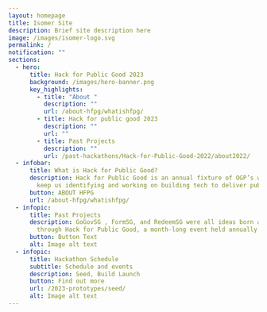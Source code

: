 ```yaml
---
layout: homepage
title: Isomer Site
description: Brief site description here
image: /images/isomer-logo.svg
permalink: /
notification: ""
sections:
  - hero:
      title: Hack for Public Good 2023
      background: /images/hero-banner.png
      key_highlights:
        - title: "About "
          description: ""
          url: /about-hfpg/whatishfpg/
        - title: Hack for public good 2023
          description: ""
          url: ""
        - title: Past Projects
          description: ""
          url: /past-hackathons/Hack-for-Public-Good-2022/about2022/
  - infobar:
      title: What is Hack for Public Good?
      description: Hack for Public Good is an annual fixture of OGP’s way of work to
        keep us identifying and working on building tech to deliver public good.
      button: ABOUT HFPG
      url: /about-hfpg/whatishfpg/
  - infopic:
      title: Past Projects
      description: GoGovSG , FormSG, and RedeemSG were all ideas born and developed
        through Hack for Public Good, a month-long event held annually.
      button: Button Text
      alt: Image alt text
  - infopic:
      title: Hackathon Schedule
      subtitle: Schedule and events
      description: Seed, Build Launch
      button: Find out more
      url: /2023-prototypes/seed/
      alt: Image alt text
---
```


